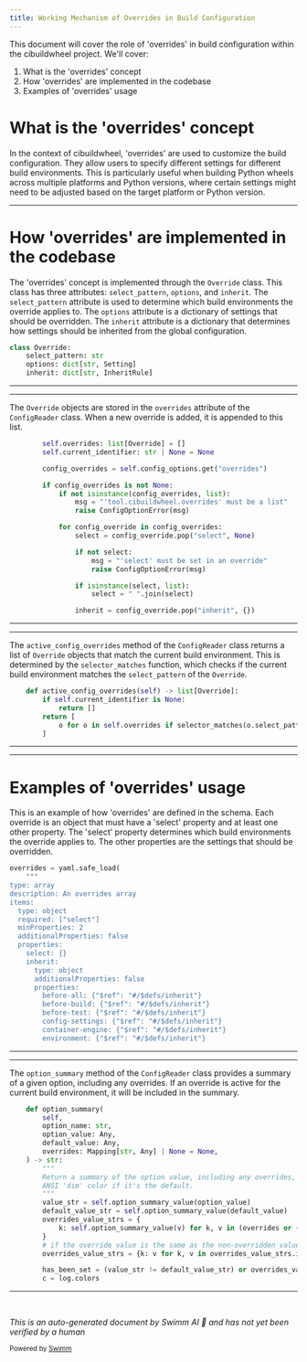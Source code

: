 ```yaml
---
title: Working Mechanism of Overrides in Build Configuration
---
```

This document will cover the role of 'overrides' in build configuration within the cibuildwheel project. We'll cover:

1. What is the 'overrides' concept
2. How 'overrides' are implemented in the codebase
3. Examples of 'overrides' usage

# What is the 'overrides' concept

In the context of cibuildwheel, 'overrides' are used to customize the build configuration. They allow users to specify different settings for different build environments. This is particularly useful when building Python wheels across multiple platforms and Python versions, where certain settings might need to be adjusted based on the target platform or Python version.

<SwmSnippet path="/cibuildwheel/options.py" line="125">

---

# How 'overrides' are implemented in the codebase

The 'overrides' concept is implemented through the `Override` class. This class has three attributes: `select_pattern`, `options`, and `inherit`. The `select_pattern` attribute is used to determine which build environments the override applies to. The `options` attribute is a dictionary of settings that should be overridden. The `inherit` attribute is a dictionary that determines how settings should be inherited from the global configuration.

```python
class Override:
    select_pattern: str
    options: dict[str, Setting]
    inherit: dict[str, InheritRule]
```

---

</SwmSnippet>

<SwmSnippet path="/cibuildwheel/options.py" line="318">

---

The `Override` objects are stored in the `overrides` attribute of the `ConfigReader` class. When a new override is added, it is appended to this list.

```python
        self.overrides: list[Override] = []
        self.current_identifier: str | None = None

        config_overrides = self.config_options.get("overrides")

        if config_overrides is not None:
            if not isinstance(config_overrides, list):
                msg = "'tool.cibuildwheel.overrides' must be a list"
                raise ConfigOptionError(msg)

            for config_override in config_overrides:
                select = config_override.pop("select", None)

                if not select:
                    msg = "'select' must be set in an override"
                    raise ConfigOptionError(msg)

                if isinstance(select, list):
                    select = " ".join(select)

                inherit = config_override.pop("inherit", {})
```

---

</SwmSnippet>

<SwmSnippet path="/cibuildwheel/options.py" line="395">

---

The `active_config_overrides` method of the `ConfigReader` class returns a list of `Override` objects that match the current build environment. This is determined by the `selector_matches` function, which checks if the current build environment matches the `select_pattern` of the `Override`.

```python
    def active_config_overrides(self) -> list[Override]:
        if self.current_identifier is None:
            return []
        return [
            o for o in self.overrides if selector_matches(o.select_pattern, self.current_identifier)
        ]
```

---

</SwmSnippet>

<SwmSnippet path="/bin/generate_schema.py" line="221">

---

# Examples of 'overrides' usage

This is an example of how 'overrides' are defined in the schema. Each override is an object that must have a 'select' property and at least one other property. The 'select' property determines which build environments the override applies to. The other properties are the settings that should be overridden.

```python
overrides = yaml.safe_load(
    """
type: array
description: An overrides array
items:
  type: object
  required: ["select"]
  minProperties: 2
  additionalProperties: false
  properties:
    select: {}
    inherit:
      type: object
      additionalProperties: false
      properties:
        before-all: {"$ref": "#/$defs/inherit"}
        before-build: {"$ref": "#/$defs/inherit"}
        before-test: {"$ref": "#/$defs/inherit"}
        config-settings: {"$ref": "#/$defs/inherit"}
        container-engine: {"$ref": "#/$defs/inherit"}
        environment: {"$ref": "#/$defs/inherit"}
```

---

</SwmSnippet>

<SwmSnippet path="/cibuildwheel/options.py" line="767">

---

The `option_summary` method of the `ConfigReader` class provides a summary of a given option, including any overrides. If an override is active for the current build environment, it will be included in the summary.

```python
    def option_summary(
        self,
        option_name: str,
        option_value: Any,
        default_value: Any,
        overrides: Mapping[str, Any] | None = None,
    ) -> str:
        """
        Return a summary of the option value, including any overrides, with
        ANSI 'dim' color if it's the default.
        """
        value_str = self.option_summary_value(option_value)
        default_value_str = self.option_summary_value(default_value)
        overrides_value_strs = {
            k: self.option_summary_value(v) for k, v in (overrides or {}).items()
        }
        # if the override value is the same as the non-overridden value, don't print it
        overrides_value_strs = {k: v for k, v in overrides_value_strs.items() if v != value_str}

        has_been_set = (value_str != default_value_str) or overrides_value_strs
        c = log.colors
```

---

</SwmSnippet>

&nbsp;

*This is an auto-generated document by Swimm AI 🌊 and has not yet been verified by a human*

<SwmMeta version="3.0.0" repo-id="Z2l0aHViJTNBJTNBY2lidWlsZHdoZWVsJTNBJTNBZ2lsYWRuYXZvdA==" repo-name="cibuildwheel" doc-type="follow-up"><sup>Powered by [Swimm](/)</sup></SwmMeta>
